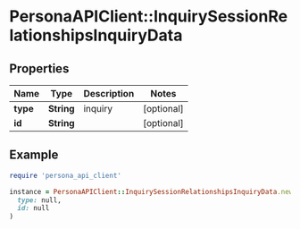 # PersonaAPIClient::InquirySessionRelationshipsInquiryData

## Properties

| Name | Type | Description | Notes |
| ---- | ---- | ----------- | ----- |
| **type** | **String** | inquiry | [optional] |
| **id** | **String** |  | [optional] |

## Example

```ruby
require 'persona_api_client'

instance = PersonaAPIClient::InquirySessionRelationshipsInquiryData.new(
  type: null,
  id: null
)
```

